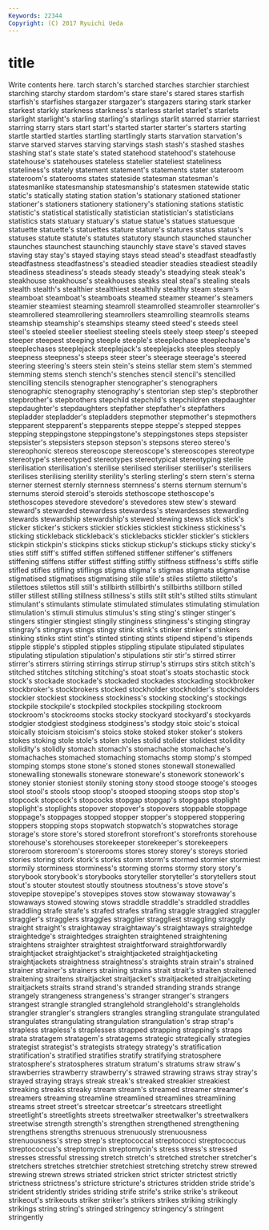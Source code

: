 ```yaml
---
Keywords: 22344 
Copyright: (C) 2017 Ryuichi Ueda
---
```


# title

Write contents here.
tarch starch's
starched starches starchier starchiest starching starchy stardom stardom's stare stare's
stared stares starfish starfish's starfishes stargazer stargazer's stargazers staring stark
starker starkest starkly starkness starkness's starless starlet starlet's starlets starlight
starlight's starling starling's starlings starlit starred starrier starriest starring starry
stars start start's started starter starter's starters starting startle startled
startles startling startlingly starts starvation starvation's starve starved starves starving
starvings stash stash's stashed stashes stashing stat's state state's stated
statehood statehood's statehouse statehouse's statehouses stateless statelier stateliest stateliness stateliness's
stately statement statement's statements stater stateroom stateroom's staterooms states stateside
statesman statesman's statesmanlike statesmanship statesmanship's statesmen statewide static static's statically
stating station station's stationary stationed stationer stationer's stationers stationery stationery's
stationing stations statistic statistic's statistical statistically statistician statistician's statisticians statistics
stats statuary statuary's statue statue's statues statuesque statuette statuette's statuettes
stature stature's statures status status's statuses statute statute's statutes statutory
staunch staunched stauncher staunches staunchest staunching staunchly stave stave's staved
staves staving stay stay's stayed staying stays stead stead's steadfast
steadfastly steadfastness steadfastness's steadied steadier steadies steadiest steadily steadiness steadiness's
steads steady steady's steadying steak steak's steakhouse steakhouse's steakhouses steaks
steal steal's stealing steals stealth stealth's stealthier stealthiest stealthily stealthy
steam steam's steamboat steamboat's steamboats steamed steamer steamer's steamers steamier
steamiest steaming steamroll steamrolled steamroller steamroller's steamrollered steamrollering steamrollers steamrolling
steamrolls steams steamship steamship's steamships steamy steed steed's steeds steel
steel's steeled steelier steeliest steeling steels steely steep steep's steeped
steeper steepest steeping steeple steeple's steeplechase steeplechase's steeplechases steeplejack steeplejack's
steeplejacks steeples steeply steepness steepness's steeps steer steer's steerage steerage's
steered steering steering's steers stein stein's steins stellar stem stem's
stemmed stemming stems stench stench's stenches stencil stencil's stencilled stencilling
stencils stenographer stenographer's stenographers stenographic stenography stenography's stentorian step step's
stepbrother stepbrother's stepbrothers stepchild stepchild's stepchildren stepdaughter stepdaughter's stepdaughters stepfather
stepfather's stepfathers stepladder stepladder's stepladders stepmother stepmother's stepmothers stepparent stepparent's
stepparents steppe steppe's stepped steppes stepping steppingstone steppingstone's steppingstones steps
stepsister stepsister's stepsisters stepson stepson's stepsons stereo stereo's stereophonic stereos
stereoscope stereoscope's stereoscopes stereotype stereotype's stereotyped stereotypes stereotypical stereotyping sterile
sterilisation sterilisation's sterilise sterilised steriliser steriliser's sterilisers sterilises sterilising sterility
sterility's sterling sterling's stern stern's sterna sterner sternest sternly sternness
sternness's sterns sternum sternum's sternums steroid steroid's steroids stethoscope stethoscope's
stethoscopes stevedore stevedore's stevedores stew stew's steward steward's stewarded stewardess
stewardess's stewardesses stewarding stewards stewardship stewardship's stewed stewing stews stick
stick's sticker sticker's stickers stickier stickies stickiest stickiness stickiness's sticking
stickleback stickleback's sticklebacks stickler stickler's sticklers stickpin stickpin's stickpins sticks
stickup stickup's stickups sticky sticky's sties stiff stiff's stiffed stiffen
stiffened stiffener stiffener's stiffeners stiffening stiffens stiffer stiffest stiffing stiffly
stiffness stiffness's stiffs stifle stifled stifles stifling stiflings stigma stigma's
stigmas stigmata stigmatise stigmatised stigmatises stigmatising stile stile's stiles stiletto
stiletto's stilettoes stilettos still still's stillbirth stillbirth's stillbirths stillborn stilled
stiller stillest stilling stillness stillness's stills stilt stilt's stilted stilts
stimulant stimulant's stimulants stimulate stimulated stimulates stimulating stimulation stimulation's stimuli
stimulus stimulus's sting sting's stinger stinger's stingers stingier stingiest stingily
stinginess stinginess's stinging stingray stingray's stingrays stings stingy stink stink's
stinker stinker's stinkers stinking stinks stint stint's stinted stinting stints
stipend stipend's stipends stipple stipple's stippled stipples stippling stipulate stipulated
stipulates stipulating stipulation stipulation's stipulations stir stir's stirred stirrer stirrer's
stirrers stirring stirrings stirrup stirrup's stirrups stirs stitch stitch's stitched
stitches stitching stitching's stoat stoat's stoats stochastic stock stock's stockade
stockade's stockaded stockades stockading stockbroker stockbroker's stockbrokers stocked stockholder stockholder's
stockholders stockier stockiest stockiness stockiness's stocking stocking's stockings stockpile stockpile's
stockpiled stockpiles stockpiling stockroom stockroom's stockrooms stocks stocky stockyard stockyard's
stockyards stodgier stodgiest stodginess stodginess's stodgy stoic stoic's stoical stoically
stoicism stoicism's stoics stoke stoked stoker stoker's stokers stokes stoking
stole stole's stolen stoles stolid stolider stolidest stolidity stolidity's stolidly
stomach stomach's stomachache stomachache's stomachaches stomached stomaching stomachs stomp stomp's
stomped stomping stomps stone stone's stoned stones stonewall stonewalled stonewalling
stonewalls stoneware stoneware's stonework stonework's stoney stonier stoniest stonily stoning
stony stood stooge stooge's stooges stool stool's stools stoop stoop's
stooped stooping stoops stop stop's stopcock stopcock's stopcocks stopgap stopgap's
stopgaps stoplight stoplight's stoplights stopover stopover's stopovers stoppable stoppage stoppage's
stoppages stopped stopper stopper's stoppered stoppering stoppers stopping stops stopwatch
stopwatch's stopwatches storage storage's store store's stored storefront storefront's storefronts
storehouse storehouse's storehouses storekeeper storekeeper's storekeepers storeroom storeroom's storerooms stores
storey storey's storeys storied stories storing stork stork's storks storm
storm's stormed stormier stormiest stormily storminess storminess's storming storms stormy
story story's storybook storybook's storybooks storyteller storyteller's storytellers stout stout's
stouter stoutest stoutly stoutness stoutness's stove stove's stovepipe stovepipe's stovepipes
stoves stow stowaway stowaway's stowaways stowed stowing stows straddle straddle's
straddled straddles straddling strafe strafe's strafed strafes strafing straggle straggled
straggler straggler's stragglers straggles stragglier straggliest straggling straggly straight straight's
straightaway straightaway's straightaways straightedge straightedge's straightedges straighten straightened straightening straightens
straighter straightest straightforward straightforwardly straightjacket straightjacket's straightjacketed straightjacketing straightjackets straightness
straightness's straights strain strain's strained strainer strainer's strainers straining strains
strait strait's straiten straitened straitening straitens straitjacket straitjacket's straitjacketed straitjacketing
straitjackets straits strand strand's stranded stranding strands strange strangely strangeness
strangeness's stranger stranger's strangers strangest strangle strangled stranglehold stranglehold's strangleholds
strangler strangler's stranglers strangles strangling strangulate strangulated strangulates strangulating strangulation
strangulation's strap strap's strapless strapless's straplesses strapped strapping strapping's straps
strata stratagem stratagem's stratagems strategic strategically strategies strategist strategist's strategists
strategy strategy's stratification stratification's stratified stratifies stratify stratifying stratosphere stratosphere's
stratospheres stratum stratum's stratums straw straw's strawberries strawberry strawberry's strawed
strawing straws stray stray's strayed straying strays streak streak's streaked
streakier streakiest streaking streaks streaky stream stream's streamed streamer streamer's
streamers streaming streamline streamlined streamlines streamlining streams street street's streetcar
streetcar's streetcars streetlight streetlight's streetlights streets streetwalker streetwalker's streetwalkers streetwise
strength strength's strengthen strengthened strengthening strengthens strengths strenuous strenuously strenuousness
strenuousness's strep strep's streptococcal streptococci streptococcus streptococcus's streptomycin streptomycin's stress
stress's stressed stresses stressful stressing stretch stretch's stretched stretcher stretcher's
stretchers stretches stretchier stretchiest stretching stretchy strew strewed strewing strewn
strews striated stricken strict stricter strictest strictly strictness strictness's stricture
stricture's strictures stridden stride stride's strident stridently strides striding strife
strife's strike strike's strikeout strikeout's strikeouts striker striker's strikers strikes
striking strikingly strikings string string's stringed stringency stringency's stringent stringently
